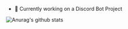 - 🔭 Currently working on a Discord Bot Project

![Anurag's github stats](https://github-readme-stats.vercel.app/api?username=comet-z&show_icons=true&theme=midnight-purple)



